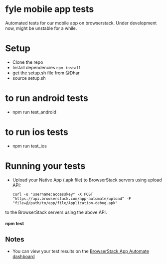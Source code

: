 # fyle mobile app tests

Automated tests for our mobile app on browserstack. Under development now, might be unstable for a while.

# Setup
* Clone the repo
* Install dependencies `npm install`
* get the setup.sh file from @Dhar
* source setup.sh

# to run android tests

* npm run test_android

# to run ios tests

* npm run test_ios

# Running your tests
- Upload your Native App (.apk file) to BrowserStack servers using upload API:

  ```
  curl -u "username:accesskey" -X POST "https://api.browserstack.com/app-automate/upload" -F "file=@/path/to/app/file/Application-debug.apk"
  ```

to the BrowserStack servers using the above API.

#### npm test

## Notes
* You can view your test results on the [BrowserStack App Automate dashboard](https://www.browserstack.com/app-automate)
